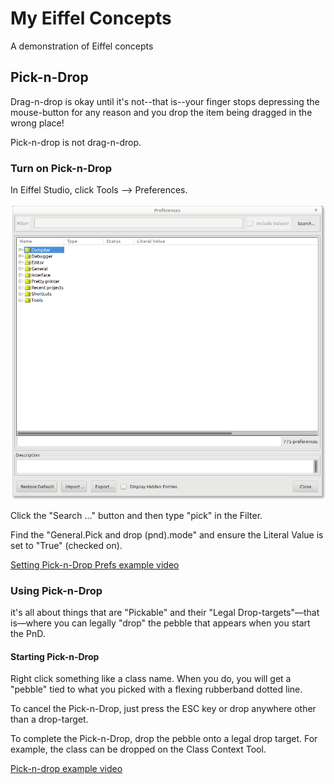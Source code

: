 # My Eiffel Concepts
A demonstration of Eiffel concepts

## Pick-n-Drop
Drag-n-drop is okay until it's not--that is--your finger stops depressing the mouse-button for any reason and you drop the item being dragged in the wrong place!

Pick-n-drop is not drag-n-drop.

### Turn on Pick-n-Drop
In Eiffel Studio, click Tools --> Preferences.

![Preferences](/docs/tools_prefs.png)

Click the "Search ..." button and then type "pick" in the Filter.

Find the "General.Pick and drop (pnd).mode" and ensure the Literal Value is set to "True" (checked on).

[Setting Pick-n-Drop Prefs example video](https://player.vimeo.com/video/522514198)

### Using Pick-n-Drop
it's all about things that are "Pickable" and their "Legal Drop-targets"—that is—where you can legally "drop" the pebble that appears when you start the PnD.

#### Starting Pick-n-Drop
Right click something like a class name. When you do, you will get a "pebble" tied to what you picked with a flexing rubberband dotted line.

To cancel the Pick-n-Drop, just press the ESC key or drop anywhere other than a drop-target.

To complete the Pick-n-Drop, drop the pebble onto a legal drop target. For example, the class can be dropped on the Class Context Tool.

[Pick-n-drop example video ](https://player.vimeo.com/video/522514198)